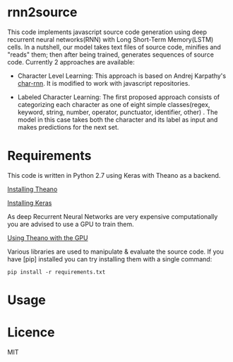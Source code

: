 # rnn2source
This code implements javascript source code generation using deep recurrent neural networks(RNN) with Long Short-Term Memory(LSTM) cells. In a nutshell, our model takes text files of source code, minifies and "reads" them; then after being trained, generates sequences of source code. Currently 2 approaches are available:

- Character Level Learning:
This approach is based on Andrej Karpathy's [char-rnn](http://karpathy.github.io/2015/05/21/rnn-effectiveness/). It is modified to work with javascript repositories.

- Labeled Character Learning:
The first proposed approach consists of categorizing each character as one of eight simple classes(regex, keyword, string, number, operator, punctuator, identifier, other) . The model in this case takes both the character and its label as input and makes predictions for the next set.

# Requirements
This code is written in Python 2.7 using Keras with Theano as a backend.

[Installing Theano](http://deeplearning.net/software/theano/install.html)

[Installing Keras](http://deeplearning.net/software/theano/install.html)

As deep Recurrent Neural Networks are very expensive computationally you are advised to use a GPU to train them.

[Using Theano with the GPU](http://deeplearning.net/software/theano/tutorial/using_gpu.html)

Various libraries are used to manipulate & evaluate the source code. If you have [pip] installed you can try installing them with a single command:

```
pip install -r requirements.txt
```

# Usage

# Licence
MIT
